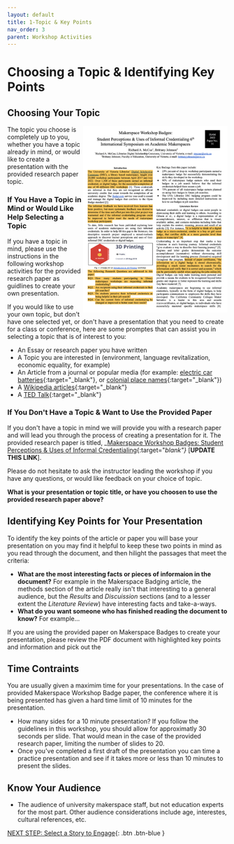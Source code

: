 ```yaml
---
layout: default
title: 1-Topic & Key Points
nav_order: 3
parent: Workshop Activities
---
```

# Choosing a Topic & Identifying Key Points
## Choosing Your Topic
<img src="images/topic-01-article.png" style="float:right;width:330px;" alt="image description">
The topic you choose is completely up to you, whether you have a topic already in mind, or would like to create a presentation with the provided research paper topic. 

### If You Have a Topic in Mind or Would Like Help Selecting a Topic
If you have a topic in mind, please use the instructions in the following workshop activities for the provided research paper as guidlines to create your own presentation. 

If you would like to use your own topic, but don't have one selected yet, or don't have a presentation that you need to create for a class or conference, here are some promptes that can assist you in selecting a topic that is of interest to you:
- An Essay or research paper you have written
- A Topic you are interested in (environment, language revitalization, economic equality, for example)
- An Article from a journal or popular media (for example: [electric car batteries](https://www.cnet.com/roadshow/news/are-electric-cars-really-better-for-the-environment/){:target="_blank"}, or [colonial place names](https://canadiangeographic.ca/articles/renaming-places-how-canada-is-reexamining-the-map/){:target="_blank"})
- A [Wikipedia articles](https://en.wikipedia.org/wiki/Main_Page){:target="_blank"}
- A [TED Talk](https://www.ted.com/playlists/171/the_most_popular_talks_of_all){:target="_blank"} 

### If You Don't Have a Topic & Want to Use the Provided Paper
If you don't have a topic in mind we will provide you with a research paper and will lead you through the process of creating a presentation for it. The provided research paper is titled, _[Makerspace Workshop Badges: Student Perceptions & Uses of Informal Credentialing](https://docs.google.com/document/d/10xUA9s71liGL4r5jfsEh56SGe2iO9Oqs/){:target="_blank"}_ [**UPDATE THIS LINK**].

Please do not hesitate to ask the instructor leading the workshop if you have any questions, or would like feedback on your choice of topic.

**What is your presentation or topic title, or have you choosen to use the provided research paper above?**

## Identifying Key Points for Your Presentation
To identify the key points of the article or paper you will base your presentation on you may find it helpful to keep these two points in mind as you read through the document, and then hilight the passages that meet the criteria:
- **What are the most interesting facts or pieces of informaion in the document?** For example in the Makerspace Badging article, the methods section of the article really isn't that interesting to a general audience, but the _Results_ and _Discuission_ sections (and to a lesser extent the _Literature Review_) have interesting facts and take-a-ways.
- **What do you want someone who has finished reading the document to know?** For example...

If you are using the provided paper on Makerspace Badges to create your presentation, please review the PDF document with highlighted key points and information and pick out the

## Time Contraints
You are usually given a maximim time for your presentations. In the case of provided Makerspace Workshop Badge paper, the conference where it is being presented has given a hard time limit of 10 minutes for the presentation. 
- How many sides for a 10 minute presentation? If you follow the guidelines in this workshop, you should allow for approximatly 30 seconds per slide. That would mean in the case of the provided research paper, limiting the number of slides to 20. 
- Once you've completed a first draft of the presentation you can time a practice presentation and see if it takes more or less than 10 minutes to present the slides.

## Know Your Audience

- The audience of university makerspace staff, but not education experts for the most part. Other audience considerations include age, interestes, cultural references, etc.

[NEXT STEP: Select a Story to Engage](story.html){: .btn .btn-blue }
